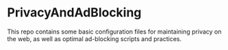 # PrivacyAndAdBlocking
This repo contains some basic configuration files for maintaining privacy on the web, as well as optimal ad-blocking scripts and practices.
